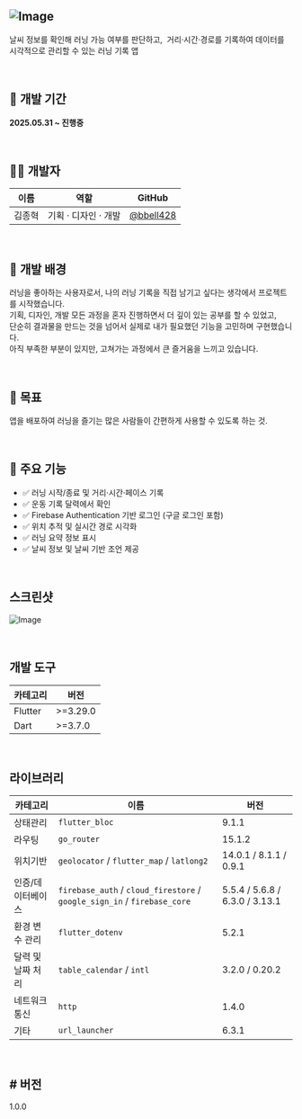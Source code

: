 ## ![Image](https://github.com/user-attachments/assets/82ac395b-c0da-419e-9899-cdde044dca9a)

날씨 정보를 확인해 러닝 가능 여부를 판단하고, 
거리·시간·경로를 기록하여 데이터를 시각적으로 관리할 수 있는 러닝 기록 앱

<br>

## 📅 개발 기간

**2025.05.31 ~ 진행중**

<br>

## 🙋‍♂️ 개발자

| 이름 | 역할 | GitHub |
|------|------|--------|
| 김종혁 | 기획 · 디자인 · 개발 | [@bbell428](https://github.com/bbell428) |

<br>

## 🚀 개발 배경

러닝을 좋아하는 사용자로서, 나의 러닝 기록을 직접 남기고 싶다는 생각에서 프로젝트를 시작했습니다.  
기획, 디자인, 개발 모든 과정을 혼자 진행하면서 더 깊이 있는 공부를 할 수 있었고,  
단순히 결과물을 만드는 것을 넘어서 실제로 내가 필요했던 기능을 고민하며 구현했습니다.  
아직 부족한 부분이 있지만, 고쳐가는 과정에서 큰 즐거움을 느끼고 있습니다.

<br>

## 🎯 목표

앱을 배포하여 러닝을 즐기는 많은 사람들이 간편하게 사용할 수 있도록 하는 것.

<br>

## 📱 주요 기능

- ✅ 러닝 시작/종료 및 거리·시간·페이스 기록
- ✅ 운동 기록 달력에서 확인
- ✅ Firebase Authentication 기반 로그인 (구글 로그인 포함)
- ✅ 위치 추적 및 실시간 경로 시각화
- ✅ 러닝 요약 정보 표시
- ✅ 날씨 정보 및 날씨 기반 조언 제공

<br>
  
## 스크린샷

![Image](https://github.com/user-attachments/assets/f1e28e2f-55be-4631-872f-e27b0190ee46)

<br>

## 개발 도구

| 카테고리 | 버전 |
|----------|------|
| Flutter | >=3.29.0 |
| Dart | >=3.7.0 |

<br>

## 라이브러리
| 카테고리 | 이름 | 버전 |
|----------|------|-------|
| 상태관리 | `flutter_bloc` | 9.1.1 |
| 라우팅 | `go_router` | 15.1.2 |
| 위치기반 | `geolocator` / `flutter_map` / `latlong2` | 14.0.1 / 8.1.1 / 0.9.1 |
| 인증/데이터베이스 | `firebase_auth` / `cloud_firestore` / `google_sign_in` / `firebase_core` | 5.5.4 / 5.6.8 / 6.3.0 / 3.13.1 |
| 환경 변수 관리 | `flutter_dotenv` | 5.2.1 |
| 달력 및 날짜 처리 | `table_calendar` / `intl` | 3.2.0 / 0.20.2 |
| 네트워크 통신 | `http` | 1.4.0 |
| 기타 | `url_launcher` | 6.3.1 |

<br>

## # 버전
1.0.0
